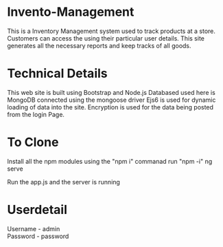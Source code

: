 # Invento-Management

This is a Inventory Management system used to track products at a store.
Customers can access the using their particular user details.
This site generates all the necessary reports and keep tracks of all goods.


# Technical Details

This web site is built using Bootstrap and Node.js 
Databased used here is MongoDB connected using the mongoose driver
Ejs6 is used for dynamic loading of data into the site.
Encryption is used for the data being posted from the login Page.


# To Clone

Install all the npm modules using the "npm i" commanad
run "npm -i"
ng serve

Run the app.js and the server is running


# Userdetail

Username - admin  
Password - password
